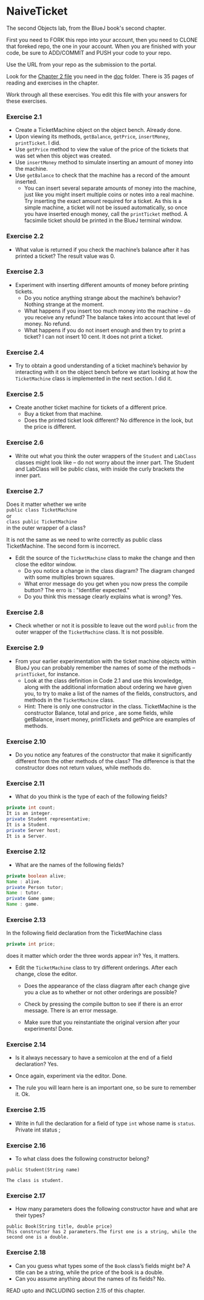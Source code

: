 # NaiveTicket

The second Objects lab, from the BlueJ book's second chapter.

First you need to FORK this repo into your account, then you need to CLONE that foreked repo, the one in your account. 
When you are finished with your code, be sure to ADD/COMMIT and PUSH your code to your repo.

Use the URL from your repo as the submission to the portal. 

Look for the [Chapter 2 file](./doc/BlueJ-objects-first-ch2.pdf) you need in the [doc](./doc) folder.
There is 35 pages of reading and exercises in the chapter.

Work through all these exercises. You edit this file with your answers for these exercises.

### Exercise 2.1
* Create a TicketMachine object on the object bench.
Already done.
* Upon viewing its methods, `getBalance`, `getPrice`, `insertMoney`, `printTicket`.
I did.
* Use `getPrice` method to view the value of the price of the tickets that was set when this object was created.
* Use `insertMoney` method to simulate inserting an amount of money into the machine.
* Use `getBalance` to check that the machine has a record of the amount inserted.
	* You can insert several separate amounts of money into the machine, just like you might insert multiple coins or notes into a real machine. Try inserting the exact amount required for a ticket. As this is a simple machine, a ticket will not be issued automatically, so once you have inserted enough money, call the `printTicket` method. A facsimile ticket should be printed in the BlueJ terminal window.

### Exercise 2.2
* What value is returned if you check the machine’s balance after it has printed a ticket? 
The result value was 0.

### Exercise 2.3
* Experiment with inserting different amounts of money before printing tickets.
	* Do you notice anything strange about the machine’s behavior?
Nothing strange at the moment.
	* What happens if you insert too much money into the machine – do you receive any refund? The balance takes into account that level of money. No refund.
	* What happens if you do not insert enough and then try to print a ticket?
I can not insert 10 cent. It does not print a ticket.

### Exercise 2.4
* Try to obtain a good understanding of a ticket machine’s behavior by interacting with it on the object bench before we start looking at how the `TicketMachine` class is implemented in the next section.
I did it.

### Exercise 2.5
* Create another ticket machine for tickets of a different price.
	* Buy a ticket from that machine.
	* Does the printed ticket look different?
No difference in the look, but the price is different.

### Exercise 2.6
* Write out what you think the outer wrappers of the `Student` and `LabClass` classes might look like – do not worry about the inner part.
The Student and LabClass will be public class, with inside the curly brackets the inner part.

### Exercise 2.7
Does it matter whether we write<br>
`public class TicketMachine`<br>
or<br>
`class public TicketMachine`<br>
in the outer wrapper of a class?

It is not the same as we need to write correctly as public class TicketMachine. The second form is incorrect.

* Edit the source of the `TicketMachine` class to make the change and then close the editor window.
	* Do you notice a change in the class diagram? 
The diagram changed with some multiples brown squares.
	* What error message do you get when you now press the compile button?
The erro is : "Identifier expected."
	* Do you think this message clearly explains what is wrong?
Yes.

### Exercise 2.8
* Check whether or not it is possible to leave out the word `public` from the outer wrapper of the `TicketMachine` class.
It is not possible.

### Exercise 2.9
* From your earlier experimentation with the ticket machine objects within BlueJ you can probably remember the names of some of the methods – `printTicket`, for instance.
	* Look at the class definition in Code 2.1 and use this knowledge, along with the additional information about ordering we have given you, to try to make a list of the names of the fields, constructors, and methods in the `TicketMachine` class.
	* Hint: There is only one constructor in the class.
TicketMachine is the constructor
Balance, total and price , are some fields, while getBalance, insert money, printTickets and getPrice are examples of methods.

### Exercise 2.10
* Do you notice any features of the constructor that make it significantly different from the other methods of the class?
The difference is that the constructor does not return values, while methods do.

### Exercise 2.11
* What do you think is the type of each of the following fields?

```java
private int count;
It is an integer.
private Student representative;
It is a Student.
private Server host;
It is a Server.
```

### Exercise 2.12
* What are the names of the following fields?

```java
private boolean alive;
Name : alive.
private Person tutor;
Name : tutor.
private Game game;
Name : game.
```
### Exercise 2.13

In the following field declaration from the TicketMachine class<br>

```java
private int price;
```
does it matter which order the three words appear in?
Yes, it matters.
* Edit the `TicketMachine` class to try different orderings. After each change, close the editor.

	* Does the appearance of the class diagram after each change give you a clue as to whether or not other orderings are
possible?

	* Check by pressing the compile button to see if there is an error message.
There is an error message.

	* Make sure that you reinstantiate the original version after your experiments!
Done.


### Exercise 2.14
* Is it always necessary to have a semicolon at the end of a field declaration?
Yes.
* Once again, experiment via the editor.
Done.

* The rule you will learn here is an important one, so be sure to remember it.
Ok.


### Exercise 2.15
* Write in full the declaration for a field of type `int` whose name is `status`.
Private int status ;

### Exercise 2.16
* To what class does the following constructor belong?
```
public Student(String name)

The class is student.
```

### Exercise 2.17
* How many parameters does the following constructor have and what are their types?
```
public Book(String title, double price)
This constructor has 2 parameters.The first one is a string, while the second one is a double.
```

### Exercise 2.18
* Can you guess what types some of the `Book` class’s fields might be?
A title can be a string, while the price of the book is a double.
* Can you assume anything about the names of its fields?
No.

READ upto and INCLUDING section 2.15 of this chapter.
